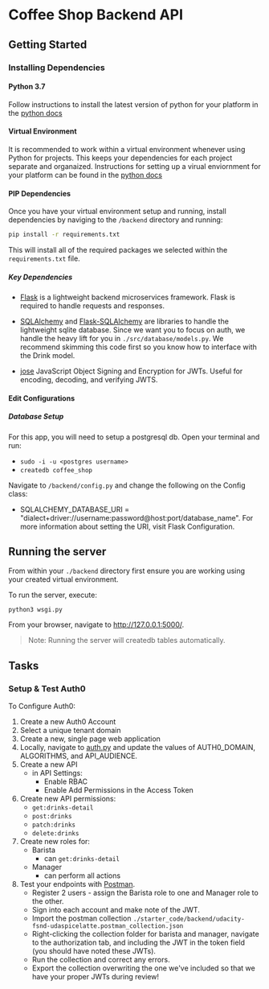 # Coffee Shop Backend API

## Getting Started

### Installing Dependencies

#### Python 3.7

Follow instructions to install the latest version of python for your platform in the [python docs](https://docs.python.org/3/using/unix.html#getting-and-installing-the-latest-version-of-python)

#### Virtual Environment

It is recommended to work within a virtual environment whenever using Python for projects. This keeps your dependencies for each project separate and organaized. Instructions for setting up a virual enviornment for your platform can be found in the [python docs](https://packaging.python.org/guides/installing-using-pip-and-virtual-environments/)

#### PIP Dependencies

Once you have your virtual environment setup and running, install dependencies by naviging to the `/backend` directory and running:

```bash
pip install -r requirements.txt
```

This will install all of the required packages we selected within the `requirements.txt` file.

##### Key Dependencies

- [Flask](http://flask.pocoo.org/)  is a lightweight backend microservices framework. Flask is required to handle requests and responses.

- [SQLAlchemy](https://www.sqlalchemy.org/) and [Flask-SQLAlchemy](https://flask-sqlalchemy.palletsprojects.com/en/2.x/) are libraries to handle the lightweight sqlite database. Since we want you to focus on auth, we handle the heavy lift for you in `./src/database/models.py`. We recommend skimming this code first so you know how to interface with the Drink model.

- [jose](https://python-jose.readthedocs.io/en/latest/) JavaScript Object Signing and Encryption for JWTs. Useful for encoding, decoding, and verifying JWTS.

#### Edit Configurations

##### Database Setup

For this app, you will need to setup a postgresql db. Open your terminal and run:

- `sudo -i -u <postgres username>` 
- `createdb coffee_shop`

Navigate to `/backend/config.py` and change the following on the Config class:

- SQLALCHEMY_DATABASE_URI = "dialect+driver://username:password@host:port/database_name". For more information about setting the URI, visit Flask Configuration.


## Running the server

From within your `./backend` directory first ensure you are working using your created virtual environment.

To run the server, execute:

`python3 wsgi.py`  

From your browser, navigate to http://127.0.0.1:5000/.

> Note: Running the server will createdb tables automatically.

## Tasks

### Setup & Test Auth0 

To Configure Auth0: 

1. Create a new Auth0 Account
2. Select a unique tenant domain
3. Create a new, single page web application
4. Locally, navigate to [auth.py](./src/auth/auth.py) and update the values of AUTH0_DOMAIN, ALGORITHMS, and API_AUDIENCE.
5. Create a new API
    - in API Settings:
        - Enable RBAC
        - Enable Add Permissions in the Access Token
6. Create new API permissions:
    - `get:drinks-detail`
    - `post:drinks`
    - `patch:drinks`
    - `delete:drinks`
7. Create new roles for:
    - Barista
        - can `get:drinks-detail`
    - Manager
        - can perform all actions
8. Test your endpoints with [Postman](https://getpostman.com). 
    - Register 2 users - assign the Barista role to one and Manager role to the other.
    - Sign into each account and make note of the JWT.
    - Import the postman collection `./starter_code/backend/udacity-fsnd-udaspicelatte.postman_collection.json`
    - Right-clicking the collection folder for barista and manager, navigate to the authorization tab, and including the JWT in the token field (you should have noted these JWTs).
    - Run the collection and correct any errors.
    - Export the collection overwriting the one we've included so that we have your proper JWTs during review!
